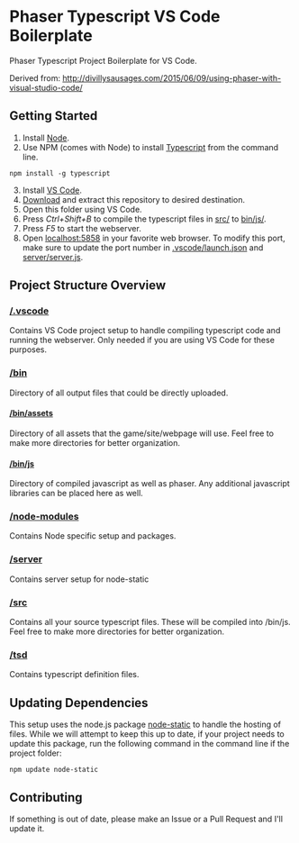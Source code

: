 # Phaser Typescript VS Code Boilerplate
Phaser Typescript Project Boilerplate for VS Code.

Derived from: http://divillysausages.com/2015/06/09/using-phaser-with-visual-studio-code/

## Getting Started
1. Install [Node].
2. Use NPM (comes with Node) to install [Typescript] from the command line.
```
npm install -g typescript
```
3. Install [VS Code].
4. [Download] and extract this repository to desired destination.
5. Open this folder using VS Code.
6. Press *Ctrl+Shift+B* to compile the typescript files in [src/](src/) to [bin/js/](bin/js/).
7. Press *F5* to start the webserver.
8. Open [localhost:5858] in your favorite web browser. To modify this port, make sure to update the port number in [.vscode/launch.json](.vscode/launch.json) and [server/server.js](server/server.js).

## Project Structure Overview

### [/.vscode](/.vscode)
Contains VS Code project setup to handle compiling typescript code and running the webserver. Only needed if you are using VS Code for these purposes.

### [/bin](/bin)
Directory of all output files that could be directly uploaded. 

#### [/bin/assets](/bin/assets)
Directory of all assets that the game/site/webpage will use. Feel free to make more directories for better organization.

#### [/bin/js](/bin/js)
Directory of compiled javascript as well as phaser. Any additional javascript libraries can be placed here as well.

### [/node-modules](/node-modules)
Contains Node specific setup and packages. 

### [/server](/server)
Contains server setup for node-static

### [/src](/src)
Contains all your source typescript files. These will be compiled into /bin/js. Feel free to make more directories for better organization.

### [/tsd](/tsd)
Contains typescript definition files.

## Updating Dependencies
This setup uses the node.js package [node-static] to handle the hosting of files. While we will attempt to keep this up to date, if your project needs to update this package, run the following command in the command line if the project folder:
```
npm update node-static
```

## Contributing
If something is out of date, please make an Issue or a Pull Request and I'll update it.

[Node]: 			https://nodejs.org
[Typescript]:		https://www.npmjs.com/package/typescript
[VS Code]: 			https://code.visualstudio.com
[Download]: 		https://code.visualstudio.com/
[localhost:5858]:	localhost:5858
[node-static]:		https://github.com/cloudhead/node-static